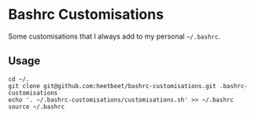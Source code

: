 # Bashrc Customisations
Some customisations that I always add to my personal `~/.bashrc`.

## Usage

    cd ~/.
    git clone git@github.com:heetbeet/bashrc-customisations.git .bashrc-customisations
    echo '. ~/.bashrc-customisations/customisations.sh' >> ~/.bashrc
    source ~/.bashrc
